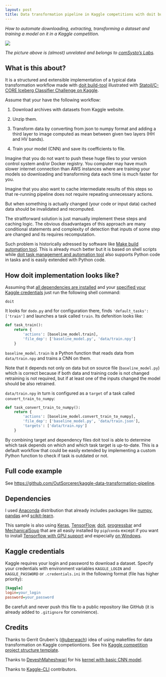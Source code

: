 ```yaml
---
layout: post
title: Data transformation pipeline in Kaggle competitions with doit build-tool
---
```


*How to automate downloading, extracting, transforming a dataset and training a model on it in a Kaggle competition.*

<image src='https://raw.githubusercontent.com/OutSorcerer/class-struggle/master/images/kaggle-pipeline.png' />

*The picture above is (almost) unrelated and belongs to [comSysto’s Labs](https://comsysto.wordpress.com/2013/12/20/taking-part-in-a-kaggle-competition-our-experience/).*

## What is this about?

It is a structured and extensible implementation of a typical data transformation workflow made with [doit build-tool](http://pydoit.org/) illustrated with [Statoil/C-CORE Iceberg Classifier Challenge on Kaggle](https://www.kaggle.com/c/statoil-iceberg-classifier-challenge).

Assume that your have the following workflow:

1. Download archives with datasets from Kaggle website.

2. Unzip them.

3. Transform data by converting from json to numpy format and adding a third layer to image computed as mean between given two layers (HH and HV bands).

4. Train your model (CNN) and save its coefficients to file.

Imagine that you do not want to push these huge files to your version control system and/or Docker registry. You computer may have much slower internet connection than AWS instances where are training your models so downloading and transforming data each time is much faster for you. 

Imagine that you also want to cache intermediate results of this steps so that re-running pipeline does not require repeating unnecessary actions.

But when something is actually changed (your code or input data) cached data should be invalidated and recomputed.

The straitforward solution is just manually implement these steps and caching logic. The obvious disadvantages of this approach are many conditional statements and complexity of detection that inputs of some step are changed and its requires recomputation.

Such problem is historically adressed by software like [Make build automation tool](https://en.wikipedia.org/wiki/Make_(software)). This is already much better but it is based on shell scripts while [doit task management and automation tool](http://pydoit.org/) also supports Python code in tasks and is easily extended with Python code.

## How doit implementation looks like?

Assuming that [all dependencies are installed](README.md#dependencies) and your [specified your Kaggle credentials](README.md#kaggle-credentials) just run the following shell command:

```shell
doit
```

It looks for `dodo.py` and for configuration there, finds `'default_tasks': ['train']` and launches a task called `train`. Its defenition looks like:

```python
def task_train():
    return {
        'actions': [baseline_model.train],
        'file_dep': ['baseline_model.py', 'data/train.npy']
    }
```

`baseline_model.train` is a Python function that reads data from `data/train.npy` and trains a CNN on them. 

Note that it depends not only on data but on source file (`baseline_model.py`) which is correct because if both data and training code is not changed retraining is not required, but if at least one of the inputs changed the model should be also retrained.

`data/train.npy` in turn is configured as a `target` of a task called `convert_train_to_numpy`:

```python
def task_convert_train_to_numpy():
    return {
        'actions': [baseline_model.convert_train_to_numpy],
        'file_dep': ['baseline_model.py', 'data/train.json'],
        'targets': ['data/train.npy']
    }
```

By combining target and dependency files doit tool is able to determine which task depends on which and which task target is up-to-date. This is a default workflow that could be easily extended by implementing a custom Python function to check if task is outdated or not.

## Full code example

See https://github.com/OutSorcerer/kaggle-data-transformation-pipeline.

## Dependencies

I used [Anaconda](https://anaconda.org/anaconda/python) distribution that already includes packages like [numpy](https://github.com/numpy/numpy), [pandas](https://github.com/pandas-dev/pandas) and [scikit-learn](https://github.com/scikit-learn/scikit-learn).

This sample is also using [Keras](https://github.com/fchollet/keras), [TensorFlow](https://github.com/tensorflow/tensorflow), [doit](https://github.com/pydoit/doit), [progressbar](https://github.com/WoLpH/python-progressbar) and [MechanicalSoup](https://github.com/MechanicalSoup/MechanicalSoup) that are all easily installed by `pip`/`conda` except if you want to install [Tensorflow with GPU support](https://www.tensorflow.org/install/) and especially [on Windows](https://www.tensorflow.org/install/install_windows).

## Kaggle credentials

Kaggle requires your login and password to download a dataset. Specify your credentials with environment variables `KAGGLE_LOGIN` and `KAGGLE_PASSWORD` or `.credentials.ini` in the following format (file has higher priority):

```ini
[kaggle]
login=your_login
password=your_password
```

Be carefult and never push this file to a public repository like GitHub (it is already added to `.gitignore` for convinience).

## Credits

Thanks to Gerrit Gruben's ([@uberwach](https://github.com/uberwach)) idea of using makefiles for data transformation on Kaggle competiontions. See his [Kaggle competition project structure template](https://github.com/uberwach/cookiecutter-kaggle).

Thanks to [DeveshMaheshwari](https://www.kaggle.com/devm2024) for his [kernel with basic CNN model](https://www.kaggle.com/devm2024/keras-model-for-beginners-0-210-on-lb-eda-r-d/notebook).

Thanks to [Kaggle-CLI](https://github.com/floydwch/kaggle-cli) contributors.